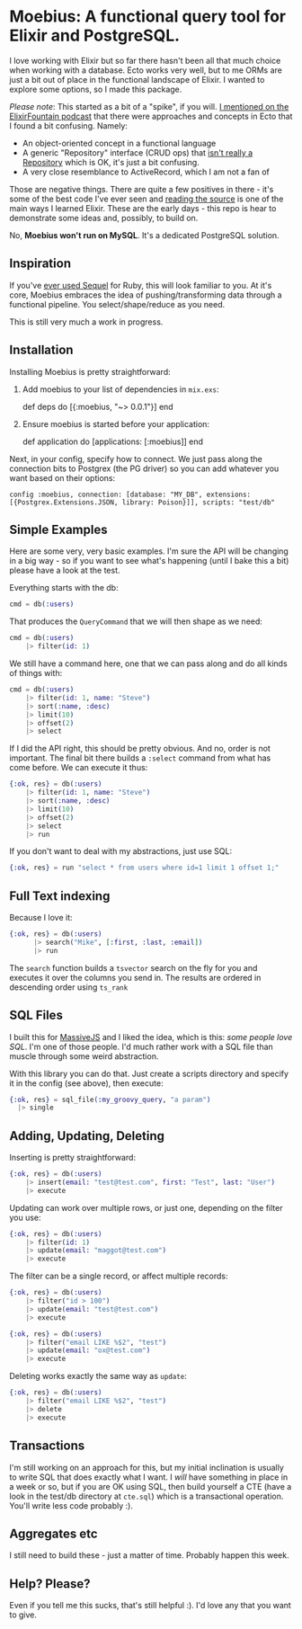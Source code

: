 # Moebius: A functional query tool for Elixir and PostgreSQL.

I love working with Elixir but so far there hasn't been all that much choice when working with a database. Ecto works very well, but to me ORMs are just a bit out of place in the functional landscape of Elixir. I wanted to explore some options, so I made this package.

*Please note*: This started as a bit of a "spike", if you will. [I mentioned on the ElixirFountain podcast](https://soundcloud.com/elixirfountain/elixir-fountain-2015-10-16-rob-conery) that there were approaches and concepts in Ecto that I found a bit confusing. Namely:

 - An object-oriented concept in a functional language
 - A generic "Repository" interface (CRUD ops) that [isn't really a Repository](http://martinfowler.com/eaaCatalog/repository.html) which is OK, it's just a bit confusing.
 - A very close resemblance to ActiveRecord, which I am not a fan of

Those are negative things. There are quite a few positives in there - it's some of the best code I've ever seen and [reading the source](https://github.com/elixir-lang/ecto) is one of the main ways I learned Elixir. These are the early days - this repo is hear to demonstrate some ideas and, possibly, to build on.

No, **Moebius won't run on MySQL**. It's a dedicated PostgreSQL solution.

## Inspiration

If you've [ever used Sequel](http://sequel.jeremyevans.net/rdoc/) for Ruby, this will look familiar to you. At it's core, Moebius embraces the idea of pushing/transforming data through a functional pipeline. You select/shape/reduce as you need.

This is still very much a work in progress.


## Installation

Installing Moebius is pretty straightforward:

  1. Add moebius to your list of dependencies in `mix.exs`:

        def deps do
          [{:moebius, "~> 0.0.1"}]
        end

  2. Ensure moebius is started before your application:

        def application do
          [applications: [:moebius]]
        end


Next, in your config, specify how to connect. We just pass along the connection bits to Postgrex (the PG driver) so you can add whatever you want based on their options:

```
config :moebius, connection: [database: "MY_DB", extensions: [{Postgrex.Extensions.JSON, library: Poison}]], scripts: "test/db"
```

## Simple Examples

Here are some very, very basic examples. I'm sure the API will be changing in a big way - so if you want to see what's happening (until I bake this a bit) please have a look at the test.

Everything starts with the db:

```ex
cmd = db(:users)
```

That produces the `QueryCommand` that we will then shape as we need:

```ex
cmd = db(:users)
    |> filter(id: 1)
```

We still have a command here, one that we can pass along and do all kinds of things with:

```ex
cmd = db(:users)
    |> filter(id: 1, name: "Steve")
    |> sort(:name, :desc)
    |> limit(10)
    |> offset(2)
    |> select
```

If I did the API right, this should be pretty obvious. And no, order is not important. The final bit there builds a `:select` command from what has come before. We can execute it thus:

```ex
{:ok, res} = db(:users)
    |> filter(id: 1, name: "Steve")
    |> sort(:name, :desc)
    |> limit(10)
    |> offset(2)
    |> select
    |> run
```

If you don't want to deal with my abstractions, just use SQL:

```ex
{:ok, res} = run "select * from users where id=1 limit 1 offset 1;"
```

## Full Text indexing

Because I love it:

```ex
{:ok, res} = db(:users)
      |> search("Mike", [:first, :last, :email])
      |> run
```

The `search` function builds a `tsvector` search on the fly for you and executes it over the columns you send in. The results are ordered in descending order using `ts_rank`

## SQL Files

I built this for [MassiveJS](https://github.com/robconery/massive-js) and I liked the idea, which is this: *some people love SQL*. I'm one of those people. I'd much rather work with a SQL file than muscle through some weird abstraction.

With this library you can do that. Just create a scripts directory and specify it in the config (see above), then execute:

```ex
{:ok, res} = sql_file(:my_groovy_query, "a param")
  |> single
```

## Adding, Updating, Deleting

Inserting is pretty straightforward:

```ex
{:ok, res} = db(:users)
    |> insert(email: "test@test.com", first: "Test", last: "User")
    |> execute
```

Updating can work over multiple rows, or just one, depending on the filter you use:

```ex
{:ok, res} = db(:users)
    |> filter(id: 1)
    |> update(email: "maggot@test.com")
    |> execute
```

The filter can be a single record, or affect multiple records:

```ex
{:ok, res} = db(:users)
    |> filter("id > 100")
    |> update(email: "test@test.com")
    |> execute

{:ok, res} = db(:users)
    |> filter("email LIKE %$2", "test")
    |> update(email: "ox@test.com")
    |> execute
```

Deleting works exactly the same way as `update`:

```ex
{:ok, res} = db(:users)
    |> filter("email LIKE %$2", "test")
    |> delete
    |> execute
```

## Transactions

I'm still working on an approach for this, but my initial inclination is usually to write SQL that does exactly what I want. I *will* have something in place in a week or so, but if you are OK using SQL, then build yourself a CTE (have a look in the test/db directory at `cte.sql`) which is a transactional operation. You'll write less code probably :).

## Aggregates etc

I still need to build these - just a matter of time. Probably happen this week.

## Help? Please?

Even if you tell me this sucks, that's still helpful :). I'd love any that you want to give.
